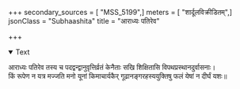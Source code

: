 +++
secondary_sources = [ "MSS_5199",]
meters = [ "शार्दूलविक्रीडितम्",]
jsonClass = "Subhaashita"
title = "आराध्यः पतिरेव"

+++

<details open><summary>Text</summary>

आराध्यः पतिरेव तस्य च पदद्वन्द्वानुवृत्तिर्व्रतं केनैताः सखि शिक्षितासि विपथप्रस्थानदुर्वासनाः।  
किं रूपेण न यत्र मज्जति मनो यूनां किमाचार्यकैर् गूढानङ्गरहस्ययुक्तिषु फलं येषां न दीर्घं यशः॥
</details>
